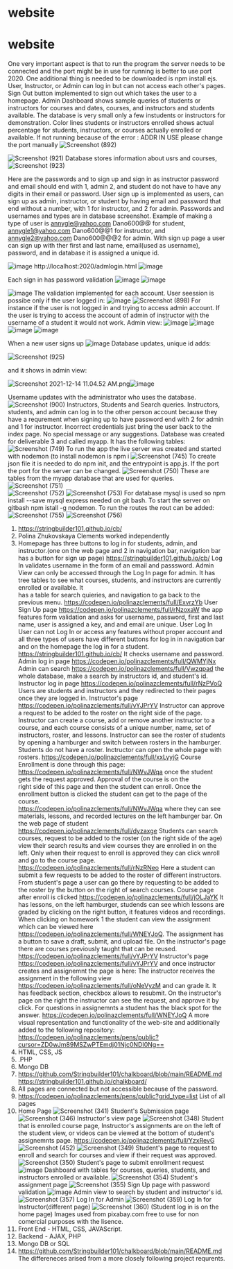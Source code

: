 # website

# website
   One very important aspect is that to run the program the server needs to be connected and the port might be in use for running is better to use port 2020.
   One additional thing is needed to be downloaded is npm install ejs. User, Instructor, or Admin can log in but can not access each other's pages. Sign Out button implemented      to sign out which takes the user to a homepage. Admin Dashboard shows sample queries of students or instructors for courses and dates, courses, and instructors and students      available. The database is very small only a few instudents or instructors for demonstration. Color lines students or instructors enrolled shows actual percentage for            students, instructors, or courses actually enrolled or available. If not running because of the error : ADDR IN USE please change the port manually
   ![Screenshot (892)](https://user-images.githubusercontent.com/90509231/145150882-d99d0ff5-66c0-4961-a4ff-dd038fc0c136.png)
   
   ![Screenshot (921)](https://user-images.githubusercontent.com/90509231/146027596-80f93470-3a67-4f06-bf82-c1bd53d8e3d3.png)
   Database stores information about usrs and courses, 
   ![Screenshot (923)](https://user-images.githubusercontent.com/90509231/146028383-f64e621c-dab7-4678-815f-b41f045ee77a.png)

   Here are the passwords and to sign up and sign in as instructor password and email should end with 1, admin 2, and student do not have to have any      digits in their email or password.
   User sign up is implemented as users, can sign up as admin, instructor, or student by having email and password that end without a number, with 1 for 
   instructor, and 2 for admin. Passwords and usernames and types are in database screenshot. Example of making a type of user is
   annygle@yahoo.com Dano600@@ for student, annygle1@yahoo.com  Dano600@@1 for instructor, and annygle2@yahoo.com Dano600@@@2 for admin. 
   With sign up page a user can sign up with ther first and last name, email(used as username), password, and in database it is assigned a unique id.
   
   ![image](https://user-images.githubusercontent.com/90509231/146032971-0d8e1f16-6208-4850-a88f-079e5ab0b181.png)   http://localhost:2020/admlogin.html
   ![image](https://user-images.githubusercontent.com/90509231/146033008-224d9764-9d71-43a4-a9a2-d7cf7c53e367.png)

   Each sign in has password validation
   ![image](https://user-images.githubusercontent.com/90509231/146033443-7407887b-e1e0-429c-8c2b-44379bf50662.png)
   ![image](https://user-images.githubusercontent.com/90509231/146033622-b992eca6-8af2-4271-b43c-c66be8430b5f.png)
   
![image](https://user-images.githubusercontent.com/90509231/146033662-3a11fa51-fb52-440f-a5ee-924174c8ef9a.png)
The validation implemented for each account.
User seession is possibe only if the user logged in:
![image](https://user-images.githubusercontent.com/90509231/146034021-36cde670-8e63-4f80-b2b8-64a2756ee8e6.png)   ![Screenshot (898)](https://user-images.githubusercontent.com/90509231/145153429-bf198a94-2741-4853-bc3e-b02f2e5759aa.png)
For instance if the user is not logged in and trying to access admin account.
If the user is trying to access the account of admin of instructor with the username of a student it would not work.
Admin view:
![image](https://user-images.githubusercontent.com/90509231/146034739-88ee6f14-d768-4f0e-bbce-5b52b4fc7cde.png)
![image](https://user-images.githubusercontent.com/90509231/146034792-cc25df54-e364-4372-af90-9bbdcf88e864.png)
![image](https://user-images.githubusercontent.com/90509231/146034931-bb6b0182-9f6b-4c22-af06-e092332279a1.png)
![image](https://user-images.githubusercontent.com/90509231/146035207-b8f53581-db32-43db-be65-40b0ec2688e7.png)

When a new user signs up
![image](https://user-images.githubusercontent.com/90509231/146041583-738163dd-ac76-4857-830c-d2beb1baccc1.png)
Database updates, unique id adds:

![Screenshot (925)](https://user-images.githubusercontent.com/90509231/146042847-a210fd0d-671b-45a1-9666-61aa2fda36c9.png)

and it shows in admin view:




<img src="blob:chrome-untrusted://media-app/e42a507b-cc7b-43a8-904d-a08bf15118af" alt="Screenshot 2021-12-14 11.04.52 AM.png"/>![image](https://user-images.githubusercontent.com/90509231/146034861-22fa4e8a-4de7-456d-8c1c-c4e8e7afae51.png)


Username updates with the administrator who uses the database.
    ![Screenshot (900)](https://user-images.githubusercontent.com/90509231/145154096-11987f41-0edd-44c5-b120-7405a2fa7a51.png)
    Instructors, Students and Search queries.
    Instructors, students, and admin can log in to the other person account because they have a requrement when signing up to have password end with 2 for admin and 1 for
    instructor.
    Incorrect credentials just bring the user back to the index page. No special message or any suggestions.
   Database was created for deliverable 3 and called myapp. It has the following tables:
   ![Screenshot (749)](https://user-images.githubusercontent.com/90509231/144548064-dc90d470-86c6-4b51-bae6-196f660ba4c8.png)
   To run the app the live server was created and started with nodemon (to install nodemon is npm i 
   ![Screenshot (745)](https://user-images.githubusercontent.com/90509231/144548199-408b0e37-af72-43cd-bb26-4fdc986f0aba.png)
   To create json file it is needed to do npm init, and the entrypoint is app.js. If the port the port for the server can be changed. 
   ![Screenshot (750)](https://user-images.githubusercontent.com/90509231/144548688-42e8b6ec-eb06-4c50-9b07-ef543c647183.png)
   These are tables from the myapp database that are used for queries.
   ![Screenshot (751)](https://user-images.githubusercontent.com/90509231/144548865-edd1818a-cf3f-4d00-81f8-72bdfb86cc7c.png)\
   ![Screenshot (752)](https://user-images.githubusercontent.com/90509231/144549010-a35f74a9-ee6c-4696-80ad-228c024b6dea.png)
   ![Screenshot (753)](https://user-images.githubusercontent.com/90509231/144549137-03910132-2241-43e0-a392-08e183ecc956.png)
   For database mysql is used so npm install --save mysql express needed on git bash. To start the server on gitbash npm istall -g nodemon.
   To run the routes the rout can be added:
   ![Screenshot (755)](https://user-images.githubusercontent.com/90509231/144550066-56028c99-26b2-4d58-8240-caed5a4f78eb.png)
   ![Screenshot (756)](https://user-images.githubusercontent.com/90509231/144550098-3957f907-02b6-4ca8-b3e2-96b3c2c43374.png)

  

1. https://stringbuilder101.github.io/cb/
2. Polina Zhukovskaya Clements worked independently
3. Homepage has three buttons to log in for students, admin, and instructor.(one on the web page and 2 in navigation bar, navigation bar has a button for sign up page)
   https://stringbuilder101.github.io/cb/ Log In validates username in the form of an email and passsword.
   Admin View can only be accessed through the Log In page for admin. It has tree tables to see what courses, students, and instructors are currently enrolled or available. It   
   has    a table for search quieries, and navigation to ga back to the previous menu.
   https://codepen.io/polinazclements/full/ExvrzYb 
   User Sign Up page
   https://codepen.io/polinazclements/full/rNzoxaW the app features form validation and asks for username, password, first and last name, user is assigned a key, and      and email are unique.
   User Log In
   User can not Log In or access any features without proper account and all three types of users have different buttons for log in in navigation bar and on the homepage the log
   in for a student.
   https://stringbuilder101.github.io/cb/ It checks username and password. 
   Admin log in page https://codepen.io/polinazclements/full/QWMYjNx
   Admin can search https://codepen.io/polinazclements/full/Vwzqpad the whole database, make a search by instructors id, and student's id. 
   Instructor log in page https://codepen.io/polinazclements/full/rNzPVoQ
   Users are students and instructors and they redirected to their pages once they are logged in.
   Instructor's page https://codepen.io/polinazclements/full/vYJPrYV Instructor can approve a request to be added to the roster on the right side of the page.
   Instructor can create a course, add or remove another instructor to a course, and each course consists of a unique number, name, set of instructors, roster, and lessons. 
   Instructor can see the roster of students by opening a hamburger and switch between rosters in the hamburger. Students do not have a roster. Inctructor can open the whole        page with rosters. https://codepen.io/polinazclements/full/xxLyyjG
   Course Enrollment is done through this page: https://codepen.io/polinazclements/full/NWvJWqa once the student gets the request approved. Approval of the course is on the     
   right    side of this page and then the student can enroll. Once the enrollment button is clicked the student can get to the page of the course.               
   https://codepen.io/polinazclements/full/NWvJWqa where they can see materials, lessons, and recorded lectures on the left hamburger bar.
   On the web page of student https://codepen.io/polinazclements/full/dyzaxge Students can search courses, request to be added to the roster (on the right side of the age)
   view their search results and view courses they are enrolled in on the left. Only when their request to enroll is approved they can click wnroll and go to the course page.
   https://codepen.io/polinazclements/full/rNzRNeo Here a student can submit a few requests to be added to the roster of different instructors. From student's page a user can go 
   there by requesting to be added to the roster by the button on the right of search courses.
   Course page after enroll is clicked https://codepen.io/polinazclements/full/jOLJaYK It has lessons, on the left hamburger, studends can see which lessons are graded by 
   clicking on the right button, it features videos and recordings. When clicking on homework 1 the student can view the assignment which can be viewed here 
   https://codepen.io/polinazclements/full/WNEYJoQ. The assignment has a button to save a draft, submit, and upload file.
   On the instructor's page there are courses previously taught that can be reused.
   https://codepen.io/polinazclements/full/vYJPrYV
   Instructor's page https://codepen.io/polinazclements/full/vYJPrYV and once instructor creates and assignemnt the page is here: 
   The instructor receives the assignment in the following view https://codepen.io/polinazclements/full/oNeVyzM and can grade it. It has feedback section, checkbox allows to        resubmit. On the instructor's page on the right the instructor can see the request, and approve it by click. For questions in assignemnts a student has the black spot for        the answer. https://codepen.io/polinazclements/full/WNEYJoQ 
   A more visual representation and functionality of the web-site and additionally added to the following repository: 
   https://codepen.io/polinazclements/pens/public?cursor=ZD0wJm89MSZwPTEmdj01Njc0NDI0Ng==
4. HTML, CSS, JS
5. .PHP
6. Mongo DB 
7. https://github.com/Stringbuilder101/chalkboard/blob/main/README.md https://stringbuilder101.github.io/chalkboard/    
8. All pages are connected but not accessible because of the password.
9. https://codepen.io/polinazclements/pens/public?grid_type=list List of all pages
10. Home Page
![Screenshot (341)](https://user-images.githubusercontent.com/90509231/142726724-919c4939-8df4-4cf6-9ee2-ba68eb6b1a65.png)
Student's Submission page
![Screenshot (346)](https://user-images.githubusercontent.com/90509231/142726816-8fc24477-5c40-41bb-a9af-1aa37fa19f45.png)
Instructor's view page
![Screenshot (348)](https://user-images.githubusercontent.com/90509231/142726882-070b5087-43ea-4726-9e2c-5e516af40224.png)
Student that is enrolled course page, Instructor's assignments are on the left of the student view, or videos can be viewed
at the bottom of student's assignemnts page.
https://codepen.io/polinazclements/full/YzxRevG
![Screenshot (452)](https://user-images.githubusercontent.com/90509231/143059764-1350329d-e2e6-40f6-af37-4af6e8d6b7a4.png)
![Screenshot (349)](https://user-images.githubusercontent.com/90509231/142726940-7cd1815c-e29b-4f2e-8808-8bf78d586808.png)
Student's page to request to enroll and search for courses and view if their request was approved.
![Screenshot (350)](https://user-images.githubusercontent.com/90509231/142727020-c0c68059-7c59-4e3f-8d36-bd0e61dd1f49.png)
Student's page to submit enrollment request
![image](https://user-images.githubusercontent.com/90509231/142727083-1b54f9b3-1784-4121-ad7f-00b836a2d06c.png)
Dashboard with tables for courses, queries, students, and instructors enrolled or available.
![Screenshot (354)](https://user-images.githubusercontent.com/90509231/142727195-0e8f4f8c-c4b7-4109-9222-9a450c8e2366.png)
Student's assignment page
![Screenshot (355)](https://user-images.githubusercontent.com/90509231/142727336-0fa12101-9fb3-4705-b4be-a142c9caf046.png)
Sign Up page with password validation
![image](https://user-images.githubusercontent.com/90509231/142727430-ab8cc340-137b-4cec-9340-bad4ca2026db.png)
Admin view to search by student and instructor's id.
![Screenshot (357)](https://user-images.githubusercontent.com/90509231/142727489-878c9063-dc08-407b-bb08-bf151fc394bb.png)
Log In for Admin
![Screenshot (359)](https://user-images.githubusercontent.com/90509231/142727555-59936e52-f8cd-4db4-b558-984ecc1eb936.png)
Log In for Instructor(different page)
![Screenshot (360)](https://user-images.githubusercontent.com/90509231/142727611-75f66fb6-353f-4128-9315-b5d8e181d97c.png)
(Student log in is on the home page)
Images used from pixabay.com free to use for non comercial purposes with the lisence.
4. Front End - HTML, CSS, JAVAScript. 
5. Backend - AJAX, PHP
6. Mongo DB or SQL
7. https://github.com/Stringbuilder101/chalkboard/blob/main/README.md 
The differeneces arised from a more closely following project requrents. 









